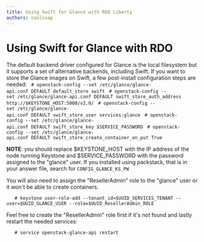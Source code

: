 ```yaml
---
title: Using Swift for Glance with RDO Liberty
authors: coolsvap
---
```


# Using Swift for Glance with RDO

The default backend driver configured for Glance is the local filesystem but it supports a set of alternative backends, including Swift. If you want to store the Glance images on Swift, a few post-install configuration steps are needed:
    ` # openstack-config --set /etc/glance/glance-api.conf DEFAULT default_store swift`
    ` # openstack-config --set /etc/glance/glance-api.conf DEFAULT swift_store_auth_address http://$KEYSTONE_HOST:5000/v2.0/`
    ` # openstack-config --set /etc/glance/glance-api.conf DEFAULT swift_store_user services:glance`
    ` # openstack-config --set /etc/glance/glance-api.conf DEFAULT swift_store_key $SERVICE_PASSWORD`
    ` # openstack-config --set /etc/glance/glance-api.conf DEFAULT swift_store_create_container_on_put True`

**NOTE**: you should replace $KEYSTONE_HOST with the IP address of the node running Keystone and $SERVICE_PASSWORD with the password assigned to the "glance" user. If you installed using packstack, that is in your answer file, search for `CONFIG_GLANCE_KS_PW`

You will also need to assign the "ResellerAdmin" role to the "glance" user or it won't be able to create containers.

       # keystone user-role-add --tenant_id=$UUID_SERVICES_TENANT --user=$UUID_GLANCE_USER --role=$UUID_ResellerAdmin_ROLE

Feel free to create the "ResellerAdmin" role first if it's not found and lastly restart the needed services:

       # service openstack-glance-api restart
